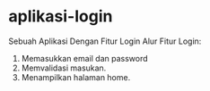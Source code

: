 # aplikasi-login
Sebuah Aplikasi Dengan Fitur Login
Alur Fitur Login:
1. Memasukkan email dan password
2. Memvalidasi masukan.
3. Menampilkan halaman home.
